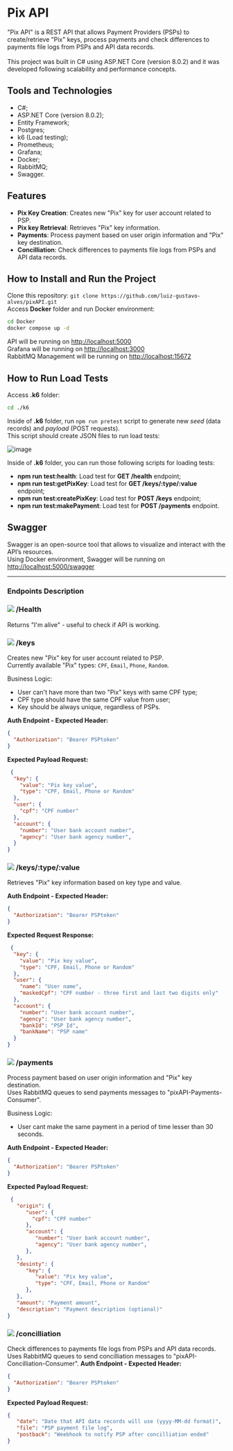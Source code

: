 # Pix API

"Pix API" is a REST API that allows Payment Providers (PSPs) to create/retrieve "Pix" keys, process payments and check differences to payments file logs from PSPs and API data records.
<br>
<br>
This project was built in C# using ASP.NET Core (version 8.0.2) and it was developed following scalability and performance concepts.

## Tools and Technologies
- C#;
- ASP.NET Core (version 8.0.2);
- Entity Framework;
- Postgres;
- k6 (Load testing);
- Prometheus;
- Grafana;
- Docker;
- RabbitMQ;
- Swagger.

## Features
- **Pix Key Creation**: Creates new "Pix" key for user account related to PSP.
- **Pix key Retrieval**: Retrieves "Pix" key information.
- **Payments**: Process payment based on user origin information and "Pix" key destination.
- **Concilliation**: Check differences to payments file logs from PSPs and API data records.

## How to Install and Run the Project
Clone this repository: `git clone https://github.com/luiz-gustavo-alves/pixAPI.git`
<br>
Access **Docker** folder and run Docker environment:
```bash
cd Docker
docker compose up -d
```

API will be running on [http://localhost:5000](http://localhost:5000/Health)
<br>
Grafana will be running on [http://localhost:3000](http://localhost:3000)
<br>
RabbitMQ Management will be running on [http://localhost:15672](http://localhost:15672)

## How to Run Load Tests
Access **.k6** folder:
```bash
cd ./k6
```

Inside of **.k6** folder, run `npm run pretest` script to generate new _seed_ (data records) and _payload_ (POST requests).
<br>
This script should create JSON files to run load tests:

![image](https://github.com/luiz-gustavo-alves/pixAPI/assets/114351018/f67249cb-0963-404f-ad6f-b69015143c4f)


Inside of **.k6** folder, you can run those following scripts for loading tests:
  - **npm run test:health**: Load test for **GET /health** endpoint;
  - **npm run test:getPixKey**: Load test for **GET /keys/:type/:value** endpoint;
  - **npm run test:createPixKey**: Load test for **POST /keys** endpoint;
  - **npm run test:makePayment**: Load test for **POST /payments** endpoint.

## Swagger
Swagger is an open-source tool that allows to visualize and interact with the API’s resources.
<br>
Using Docker environment, Swagger will be running on [http://localhost:5000/swagger](http://localhost:5000/swagger)

<hr />

### Endpoints Description

### ![](https://place-hold.it/80x20/26baec/ffffff?text=GET&fontsize=16) /Health
Returns "I'm alive" - useful to check if API is working.

### ![](https://place-hold.it/80x20/26ec48/ffffff?text=POST&fontsize=16) /keys
Creates new "Pix" key for user account related to PSP.
<br>
Currently available "Pix" types: `CPF`, `Email`, `Phone`, `Random`.

Business Logic:
- User can't have more than two "Pix" keys with same CPF type;
- CPF type should have the same CPF value from user;
- Key should be always unique, regardless of PSPs.

**Auth Endpoint - Expected Header:**
```JSON
{
  "Authorization": "Bearer PSPtoken"
}
```
**Expected Payload Request:**
```JSON
 {
  "key": {
    "value": "Pix key value",
    "type": "CPF, Email, Phone or Random"
  },
  "user": {
    "cpf": "CPF number"
  },
  "account": {
    "number": "User bank account number",
    "agency": "User bank agency number",
  }
}
```

### ![](https://place-hold.it/80x20/26baec/ffffff?text=GET&fontsize=16) /keys/:type/:value
Retrieves "Pix" key information based on key type and value.

**Auth Endpoint - Expected Header:**
```JSON
{
  "Authorization": "Bearer PSPtoken"
}
```
**Expected Request Response:**
```JSON
 {
  "key": {
    "value": "Pix key value",
    "type": "CPF, Email, Phone or Random"
  },
  "user": {
    "name": "User name",
    "maskedCpf": "CPF number - three first and last two digits only"
  },
  "account": {
    "number": "User bank account number",
    "agency": "User bank agency number",
    "bankId": "PSP Id",
    "bankName": "PSP name"
  }
}
```

### ![](https://place-hold.it/80x20/26ec48/ffffff?text=POST&fontsize=16) /payments
Process payment based on user origin information and "Pix" key destination.
<br>
Uses RabbitMQ queues to send payments messages to "pixAPI-Payments-Consumer".

Business Logic:
- User cant make the same payment in a period of time lesser than 30 seconds.

**Auth Endpoint - Expected Header:**
```JSON
{
  "Authorization": "Bearer PSPtoken"
}
```
**Expected Payload Request:**
```JSON
 {
   "origin": {
      "user": {
        "cpf": "CPF number"
      },
      "account": {
         "number": "User bank account number",
         "agency": "User bank agency number",
      },
   },
   "desinty": {
      "key": {
         "value": "Pix key value",
         "type": "CPF, Email, Phone or Random"
      },
   },
   "amount": "Payment amount",
   "description": "Payment description (optional)"
}
```

### ![](https://place-hold.it/80x20/26ec48/ffffff?text=POST&fontsize=16) /concilliation
Check differences to payments file logs from PSPs and API data records.
<br>
Uses RabbitMQ queues to send concilliation messages to "pixAPI-Concilliation-Consumer".
**Auth Endpoint - Expected Header:**
```JSON
{
  "Authorization": "Bearer PSPtoken"
}
```
**Expected Payload Request:**
```JSON
{
   "date": "Date that API data records will use (yyyy-MM-dd format)",
   "file": "PSP payment file log",
   "postback": "Weebhook to notify PSP after concilliation ended"
}
````

